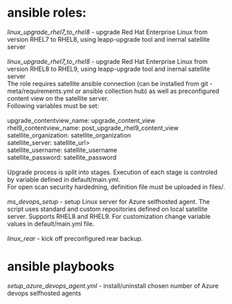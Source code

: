 # ansible roles:
*linux_upgrade_rhel7_to_rhel8* - upgrade Red Hat Enterprise Linux from version RHEL7 to RHEL8, using leapp-upgrade tool and inernal satellite server <br /><br />
*linux_upgrade_rhel7_to_rhel8* - upgrade Red Hat Enterprise Linux from version RHEL8 to RHEL9, using leapp-upgrade tool and inernal satellite server <br />
 The role requires satellite ansible connection (can be installed from git - meta/requirements.yml or ansible collection hub) as well as preconfigured content view on the satellite server. <br />
 Following variables must be set: <br /><br />
   upgrade_contentview_name: upgrade_content_view <br />
   rhel9_contentview_name: post_upgrade_rhel9_content_view <br />
   satellite_organization: satellite_organization <br />
   satellite_server: satellite_url> <br />
   satellite_username: satellite_username <br />
   satellite_password: satellite_password <br /><br />
 Upgrade process is split into stages. Execution of each stage is controled by variable defined in default/main.yml. <br />
 For open scan security hardedning, definition file must be uploaded in files/. <br />
<br />
*ms_devops_setup* - setup Linux server for Azure selfhosted agent. The script uses standard and custom repositories defined on local satellite server. Supports RHEL8 and RHEL9. For customization change variable values in default/main.yml file. <br /> <br />
*linux_rear* - kick off preconfigured rear backup.

# ansible playbooks
*setup_azure_devops_agent.yml* - install/uninstall chosen number of Azure devops selfhosted agents
